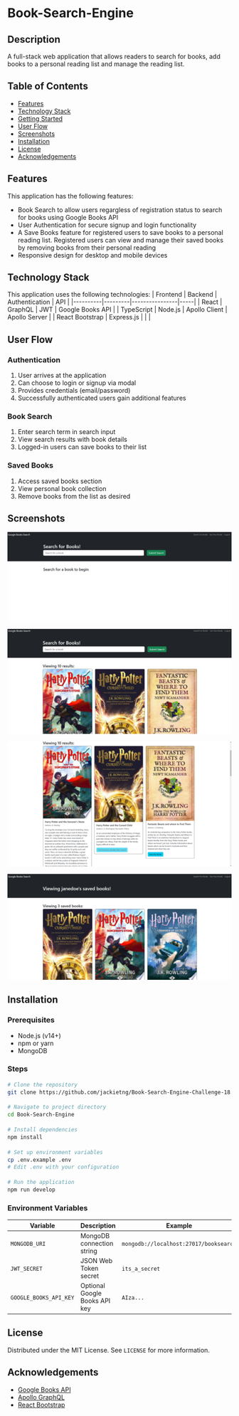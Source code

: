 # Book-Search-Engine

## Description

A full-stack web application that allows readers to search for books, add books to a personal reading list and manage the reading list. 

## Table of Contents

- [Features](#features)
- [Technology Stack](#technology-stack)
- [Getting Started](#getting-started)
- [User Flow](#user-flow)
- [Screenshots](#screenshots)
- [Installation](#installation)
- [License](#license)
- [Acknowledgements](#acknowledgements)

## Features

This application has the following features: 
 * Book Search to allow users regargless of registration status to search for books using Google Books API
 * User Authentication for secure signup and login functionality
 * A Save Books feature for registered users to save books to a personal reading list. Registered users can view and manage their saved books by removing books from their personal reading 
 * Responsive design for desktop and mobile devices

## Technology Stack

This application uses the following technologies: 
| Frontend | Backend | Authentication | API |
|----------|---------|----------------|-----|
| React | GraphQL | JWT | Google Books API |
| TypeScript | Node.js | Apollo Client | Apollo Server |
| React Bootstrap | Express.js | | |

## User Flow

### Authentication
1. User arrives at the application
2. Can choose to login or signup via modal
3. Provides credentials (email/password)
4. Successfully authenticated users gain additional features

### Book Search
1. Enter search term in search input
2. View search results with book details
3. Logged-in users can save books to their list

### Saved Books
1. Access saved books section
2. View personal book collection
3. Remove books from the list as desired

## Screenshots

![HomePage](./HomePage.png)

![BookSearch](./BookSearch.png)

![BookSearchFeatures](./BookSearchFeatures.png)

![SavedBooks](./SavedBooks.png)

## Installation

### Prerequisites
- Node.js (v14+)
- npm or yarn
- MongoDB

### Steps
```bash
# Clone the repository
git clone https://github.com/jackietng/Book-Search-Engine-Challenge-18.git 

# Navigate to project directory
cd Book-Search-Engine

# Install dependencies
npm install

# Set up environment variables
cp .env.example .env
# Edit .env with your configuration

# Run the application
npm run develop
```

### Environment Variables

| Variable | Description | Example |
|----------|-------------|---------|
| `MONGODB_URI` | MongoDB connection string | `mongodb://localhost:27017/booksearch` |
| `JWT_SECRET` | JSON Web Token secret | `its_a_secret` |
| `GOOGLE_BOOKS_API_KEY` | Optional Google Books API key | `AIza...` |

## License

Distributed under the MIT License. See `LICENSE` for more information.

## Acknowledgements

- [Google Books API](https://developers.google.com/books)
- [Apollo GraphQL](https://www.apollographql.com/)
- [React Bootstrap](https://react-bootstrap.github.io/)


